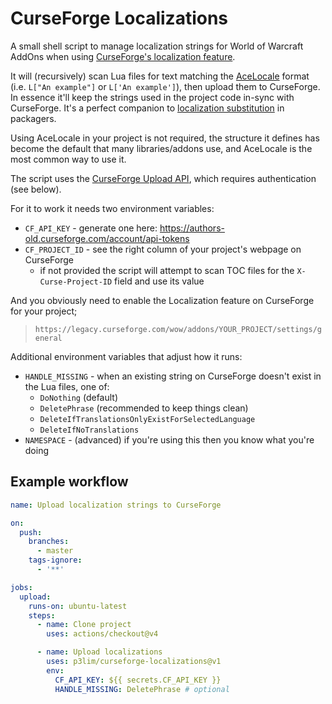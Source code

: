 # CurseForge Localizations

A small shell script to manage localization strings for World of Warcraft AddOns when using [CurseForge's localization feature](https://support.curseforge.com/en/support/solutions/articles/9000197356-project-localization).

It will (recursively) scan Lua files for text matching the [AceLocale](https://www.wowace.com/projects/ace3/pages/api/ace-locale-3-0) format (i.e. `L["An example"]` or `L['An example']`), then upload them to CurseForge. In essence it'll keep the strings used in the project code in-sync with CurseForge. It's a perfect companion to [localization substitution](https://github.com/BigWigsMods/packager/wiki/Localization-Substitution) in packagers.

Using AceLocale in your project is not required, the structure it defines has become the default that many libraries/addons use, and AceLocale is the most common way to use it.

The script uses the [CurseForge Upload API](https://support.curseforge.com/en/support/solutions/articles/9000197321-curseforge-api), which requires authentication (see below).

For it to work it needs two environment variables:

- `CF_API_KEY` - generate one here: <https://authors-old.curseforge.com/account/api-tokens>
- `CF_PROJECT_ID` - see the right column of your project's webpage on CurseForge
  - if not provided the script will attempt to scan TOC files for the `X-Curse-Project-ID` field and use its value

And you obviously need to enable the Localization feature on CurseForge for your project;

> `https://legacy.curseforge.com/wow/addons/YOUR_PROJECT/settings/general`

Additional environment variables that adjust how it runs:

- `HANDLE_MISSING` - when an existing string on CurseForge doesn't exist in the Lua files, one of:
  - `DoNothing` (default)
  - `DeletePhrase` (recommended to keep things clean)
  - `DeleteIfTranslationsOnlyExistForSelectedLanguage`
  - `DeleteIfNoTranslations`
- `NAMESPACE` - (advanced) if you're using this then you know what you're doing

## Example workflow

```yaml
name: Upload localization strings to CurseForge

on:
  push:
    branches:
      - master
    tags-ignore:
      - '**'

jobs:
  upload:
    runs-on: ubuntu-latest
    steps:
      - name: Clone project
        uses: actions/checkout@v4

      - name: Upload localizations
        uses: p3lim/curseforge-localizations@v1
        env:
          CF_API_KEY: ${{ secrets.CF_API_KEY }}
          HANDLE_MISSING: DeletePhrase # optional
```
